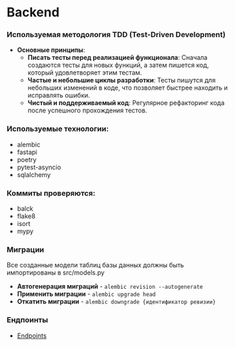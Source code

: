 # Backend 

### Используемая методология TDD (Test-Driven Development)

- **Основные принципы**:
  - **Писать тесты перед реализацией функционала**: Сначала создаются тесты для новых функций, а затем пишется код, который удовлетворяет этим тестам.
  - **Частые и небольшие циклы разработки**: Тесты пишутся для небольших изменений в коде, что позволяет быстрее находить и исправлять ошибки.
  - **Чистый и поддерживаемый код**: Регулярное рефакторинг кода после успешного прохождения тестов.
 
### Используемые технологии:
 - alembic
 - fastapi
 - poetry
 - pytest-asyncio
 - sqlalchemy

### Коммиты проверяются:
 - balck
 - flake8
 - isort
 - mypy

### Миграции
Все созданные модели таблиц базы данных должны быть импортированы в src/models.py

- **Автогенерация миграций** - ```alembic revision --autogenerate```
- **Применить миграции** - ```alembic upgrade head```
- **Откатить миграции** - ```alembic downgrade {идентификатор ревизии}```

### Ендпоинты
* [Endpoints](https://github.com/RideTrip-tour/Wiki/blob/main/Endpoints.md)
